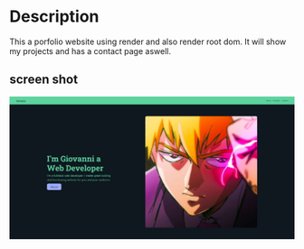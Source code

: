 # Description

This a porfolio website using render and also render root dom. It will show my projects and has a contact page aswell.


## screen shot

![alt text](./src/assets/images/portfolioReact.png)